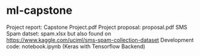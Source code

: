 # ml-capstone
Project report: Capstone Project.pdf
Project proposal: proposal.pdf
SMS Spam datset: spam.xlsx but also found on https://www.kaggle.com/uciml/sms-spam-collection-dataset
Development code: notebook.ipynb (Keras with Tensorflow Backend)
